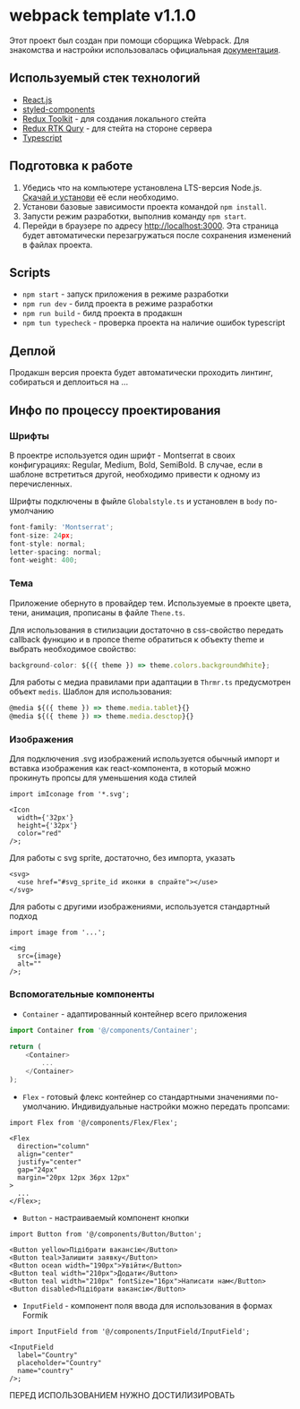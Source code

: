 # webpack template v1.1.0

Этот проект был создан при помощи сборщика Webpack. Для знакомства и настройки использовалась
официальная [документация](https://webpack.js.org/).

## Используемый стек технологий

- [React.js](https://react.dev/)
- [styled-components](https://styled-components.com/)
- [Redux Toolkit](https://redux-toolkit.js.org/) - для создания локального стейта
- [Redux RTK Qury](https://redux-toolkit.js.org/rtk-query/overview) - для стейта на стороне сервера
- [Typescript](https://www.typescriptlang.org/)

## Подготовка к работе

1. Убедись что на компьютере установлена LTS-версия Node.js.
   [Скачай и установи](https://nodejs.org/en/) её если необходимо.
2. Установи базовые зависимости проекта командой `npm install`.
3. Запусти режим разработки, выполнив команду `npm start`.
4. Перейди в браузере по адресу [http://localhost:3000](http://localhost:3000). Эта страница будет
   автоматически перезагружаться после сохранения изменений в файлах проекта.

## Scripts

- `npm start` - запуск приложения в режиме разработки
- `npm run dev` - билд проекта в режиме разработки
- `npm run build` - билд проекта в продакшн
- `npm tun typecheck` - проверка проекта на наличие ошибок typescript

## Деплой

Продакшн версия проекта будет автоматически проходить линтинг, собираться и деплоиться на ...

## Инфо по процессу проектирования

### Шрифты

В проектре используется один шрифт - Montserrat в своих конфигурациях: Regular, Medium, Bold,
SemiBold. В случае, если в шаблоне встретиться другой, необходимо привести к одному из
перечисленных.

Шрифты подключены в фыйле `Globalstyle.ts` и установлен в `body` по-умолчанию

```ts
font-family: 'Montserrat';
font-size: 24px;
font-style: normal;
letter-spacing: normal;
font-weight: 400;
```

### Тема

Приложение обернуто в провайдер тем. Используемые в проекте цвета, тени, анимация, прописаны в файле
`Thene.ts`.

Для использования в стилизации достаточно в css-свойство передать callback функцию и в пропсе theme
обратиться к объекту theme и выбрать необходимое свойство:

```ts
background-color: ${({ theme }) => theme.colors.backgroundWhite};
```

Для работы с медиа правилами при адаптации в `Thrmr.ts` предусмотрен объект `medis`. Шаблон для
использования:

```ts
@media ${({ theme }) => theme.media.tablet}{}
@media ${({ theme }) => theme.media.desctop}{}
```

### Изображения

Для подключения .svg изображений используется обычный импорт и вставка изображения как
react-компонента, в который можно прокинуть пропсы для уменьшения кода стилей

```tsx
import imIconage from '*.svg';

<Icon
  width={'32px'}
  height={'32px'}
  color="red"
/>;
```

Для работы с svg sprite, достаточно, без импорта, указать

```tsx
<svg>
  <use href="#svg_sprite_id иконки в спрайте"></use>
</svg>
```

Для работы с другими изображениями, используется стандартный подход

```tsx
import image from '...';

<img
  src={image}
  alt=""
/>;
```

### Вспомогательные компоненты

- `Container` - адаптированный контейнер всего приложения

```ts
import Container from '@/components/Container';

return (
	<Container>
		...
	</Container>
);
```

- `Flex` - готовый флекс контейнер со стандартными значениями по-умолчанию. Индивидуальные настройки
  можно передать пропсами:

```tsx
import Flex from '@/components/Flex/Flex';

<Flex
  direction="column"
  align="center"
  justify="center"
  gap="24px"
  margin="20px 12px 36px 12px"
>
  ...
</Flex>;
```

- `Button` - настраиваемый компонент кнопки

```tsx
import Button from '@/components/Button/Button';

<Button yellow>Підібрати вакансію</Button>
<Button teal>Залишити заявку</Button>
<Button ocean width="190px">Увійти</Button>
<Button teal width="210px">Додати</Button>
<Button	teal width="210px" fontSize="16px">Написати нам</Button>
<Button disabled>Підібрати вакансію</Button>
```

- `InputField` - компонент поля ввода для использования в формах Formik

```tsx
import InputField from '@/components/InputField/InputField';

<InputField
  label="Country"
  placeholder="Country"
  name="country"
/>;
```

ПЕРЕД ИСПОЛЬЗОВАНИЕМ НУЖНО ДОСТИЛИЗИРОВАТЬ
